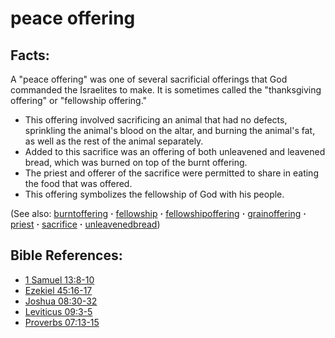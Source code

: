 # peace offering #

## Facts: ##

A "peace offering" was one of several sacrificial offerings that God commanded the Israelites to make. It is sometimes called the "thanksgiving offering" or "fellowship offering."

* This offering involved sacrificing an animal that had no defects, sprinkling the animal's blood on the altar, and burning the animal's fat, as well as the rest of the animal separately.
* Added to this sacrifice was an offering of both unleavened and leavened bread, which was burned on top of the burnt offering.
* The priest and offerer of the sacrifice were permitted to share in eating the food that was offered.
* This offering symbolizes the fellowship of God with his people.

(See also: [burntoffering](../other/burntoffering.md) **·** [fellowship](../kt/fellowship.md) **·** [fellowshipoffering](../other/fellowshipoffering.md) **·** [grainoffering](../other/grainoffering.md) **·** [priest](../kt/priest.md) **·** [sacrifice](../other/sacrifice.md) **·** [unleavenedbread](../kt/unleavenedbread.md))

## Bible References: ##

* [1 Samuel 13:8-10](https://door43.org/en/bible/notes/1sa/13/08)
* [Ezekiel 45:16-17](https://door43.org/en/bible/notes/ezk/45/16)
* [Joshua 08:30-32](https://door43.org/en/bible/notes/jos/08/30)
* [Leviticus 09:3-5](https://door43.org/en/bible/notes/lev/09/03)
* [Proverbs 07:13-15](https://door43.org/en/bible/notes/pro/07/13)

